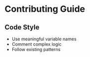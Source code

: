 # Contributing Guide

## Code Style
- Use meaningful variable names
- Comment complex logic
- Follow existing patterns